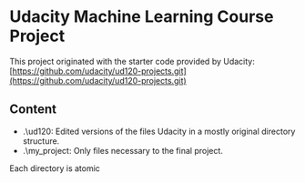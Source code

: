 # Udacity Machine Learning Course Project

This project originated with the starter code provided by Udacity: [https://github.com/udacity/ud120-projects.git](https://github.com/udacity/ud120-projects.git)  

## Content

* .\ud120: Edited versions of the files Udacity in a mostly original directory structure.  
* .\my_project: Only files necessary to the final project.  

Each directory is atomic
